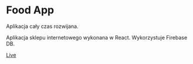 # Food App

Aplikacja cały czas rozwijana.

Aplikacja sklepu internetowego wykonana w React. Wykorzystuje Firebase DB.

[Live](https://jedzonko-app.web.app/)
